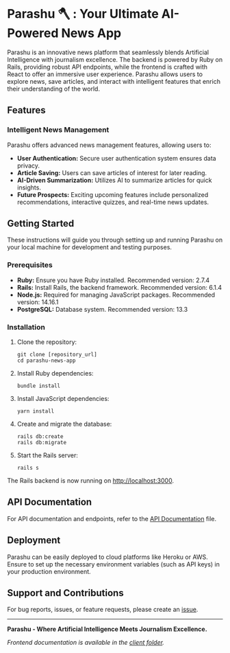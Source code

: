 # Parashu 🪓 : Your Ultimate AI-Powered News App

Parashu is an innovative news platform that seamlessly blends Artificial Intelligence with journalism excellence. The backend is powered by Ruby on Rails, providing robust API endpoints, while the frontend is crafted with React to offer an immersive user experience. Parashu allows users to explore news, save articles, and interact with intelligent features that enrich their understanding of the world.

## Features

### Intelligent News Management

Parashu offers advanced news management features, allowing users to:

- **User Authentication:** Secure user authentication system ensures data privacy.
- **Article Saving:** Users can save articles of interest for later reading.
- **AI-Driven Summarization:** Utilizes AI to summarize articles for quick insights.
- **Future Prospects:** Exciting upcoming features include personalized recommendations, interactive quizzes, and real-time news updates.

## Getting Started

These instructions will guide you through setting up and running Parashu on your local machine for development and testing purposes.

### Prerequisites

- **Ruby:** Ensure you have Ruby installed. Recommended version: 2.7.4
- **Rails:** Install Rails, the backend framework. Recommended version: 6.1.4
- **Node.js:** Required for managing JavaScript packages. Recommended version: 14.16.1
- **PostgreSQL:** Database system. Recommended version: 13.3

### Installation

1. Clone the repository:
   ```
   git clone [repository_url]
   cd parashu-news-app
   ```

2. Install Ruby dependencies:
   ```
   bundle install
   ```

3. Install JavaScript dependencies:
   ```
   yarn install
   ```

4. Create and migrate the database:
   ```
   rails db:create
   rails db:migrate
   ```

5. Start the Rails server:
   ```
   rails s
   ```

The Rails backend is now running on [http://localhost:3000](http://localhost:3000).

## API Documentation

For API documentation and endpoints, refer to the [API Documentation](/api_documentation.md) file.

## Deployment

Parashu can be easily deployed to cloud platforms like Heroku or AWS. Ensure to set up the necessary environment variables (such as API keys) in your production environment.

## Support and Contributions

For bug reports, issues, or feature requests, please create an [issue](https://github.com/PreethamNaik12/parashu/issues).

---

**Parashu - Where Artificial Intelligence Meets Journalism Excellence.**

*Frontend documentation is available in the [client folder](https://github.com/PreethamNaik12/parashu/tree/master/client).*
